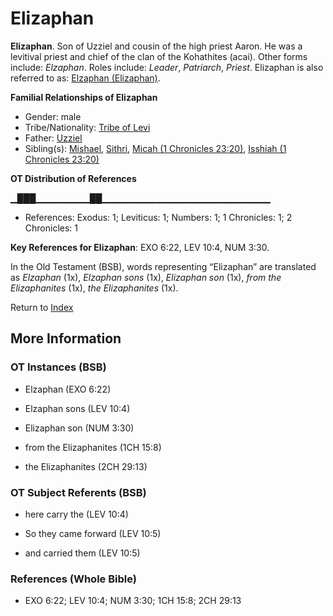 # Elizaphan
**Elizaphan**. 
Son of Uzziel and cousin of the high priest Aaron. He was a levitival priest and chief of the clan of the Kohathites (acai). 
Other forms include: 
*Elzaphan*. 
Roles include: 
_Leader_, _Patriarch_, _Priest_. 
Elizaphan is also referred to as: 
[Elzaphan (Elizaphan)](Elzaphan.md). 




**Familial Relationships of Elizaphan**


* Gender: male
* Tribe/Nationality: [Tribe of Levi](../../../groups/md/acai/Levi.md)
* Father: [Uzziel](Uzziel.md)
* Sibling(s): [Mishael](Mishael.md), [Sithri](Sithri.md), [Micah (1 Chronicles 23:20)](Micah.5.md), [Isshiah (1 Chronicles 23:20)](Isshiah.3.md)


**OT Distribution of References**

▁███▁▁▁▁▁▁▁▁██▁▁▁▁▁▁▁▁▁▁▁▁▁▁▁▁▁▁▁▁▁▁▁▁▁
* References: Exodus: 1; Leviticus: 1; Numbers: 1; 1 Chronicles: 1; 2 Chronicles: 1



**Key References for Elizaphan**: 
EXO 6:22, LEV 10:4, NUM 3:30. 


In the Old Testament (BSB), words representing “Elizaphan” are translated as 
*Elzaphan* (1x), *Elzaphan sons* (1x), *Elizaphan son* (1x), *from the Elizaphanites* (1x), *the Elizaphanites* (1x). 




Return to [Index](00-Index.md)

## More Information

### OT Instances (BSB)

* Elzaphan (EXO 6:22)

* Elzaphan sons (LEV 10:4)

* Elizaphan son (NUM 3:30)

* from the Elizaphanites (1CH 15:8)

* the Elizaphanites (2CH 29:13)



### OT Subject Referents (BSB)

* here carry the (LEV 10:4)

* So they came forward (LEV 10:5)

* and carried them (LEV 10:5)



### References (Whole Bible)

* EXO 6:22; LEV 10:4; NUM 3:30; 1CH 15:8; 2CH 29:13



